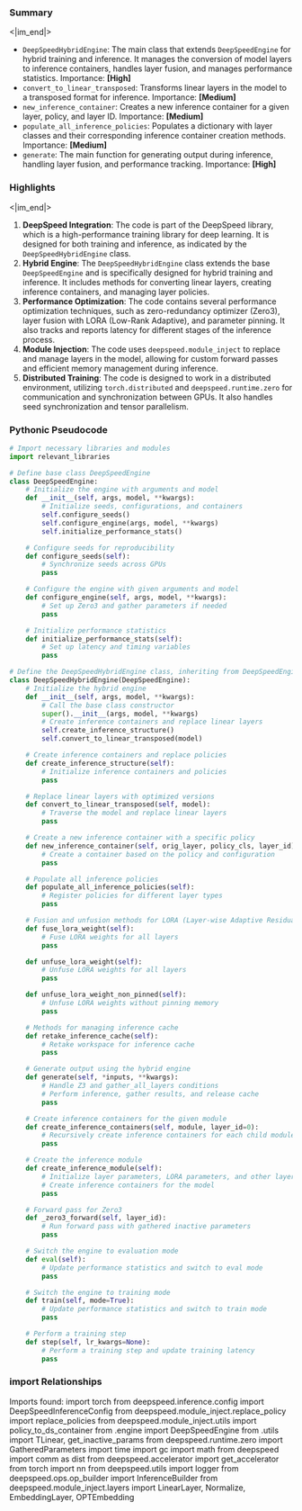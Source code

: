 

### Summary

<|im_end|>

* `DeepSpeedHybridEngine`: The main class that extends `DeepSpeedEngine` for hybrid training and inference. It manages the conversion of model layers to inference containers, handles layer fusion, and manages performance statistics. Importance: **[High]**
* `convert_to_linear_transposed`: Transforms linear layers in the model to a transposed format for inference. Importance: **[Medium]**
* `new_inference_container`: Creates a new inference container for a given layer, policy, and layer ID. Importance: **[Medium]**
* `populate_all_inference_policies`: Populates a dictionary with layer classes and their corresponding inference container creation methods. Importance: **[Medium]**
* `generate`: The main function for generating output during inference, handling layer fusion, and performance tracking. Importance: **[High]**

### Highlights

<|im_end|>

1. **DeepSpeed Integration**: The code is part of the DeepSpeed library, which is a high-performance training library for deep learning. It is designed for both training and inference, as indicated by the `DeepSpeedHybridEngine` class.
2. **Hybrid Engine**: The `DeepSpeedHybridEngine` class extends the base `DeepSpeedEngine` and is specifically designed for hybrid training and inference. It includes methods for converting linear layers, creating inference containers, and managing layer policies.
3. **Performance Optimization**: The code contains several performance optimization techniques, such as zero-redundancy optimizer (Zero3), layer fusion with LORA (Low-Rank Adaptive), and parameter pinning. It also tracks and reports latency for different stages of the inference process.
4. **Module Injection**: The code uses `deepspeed.module_inject` to replace and manage layers in the model, allowing for custom forward passes and efficient memory management during inference.
5. **Distributed Training**: The code is designed to work in a distributed environment, utilizing `torch.distributed` and `deepspeed.runtime.zero` for communication and synchronization between GPUs. It also handles seed synchronization and tensor parallelism.

### Pythonic Pseudocode

```python
# Import necessary libraries and modules
import relevant_libraries

# Define base class DeepSpeedEngine
class DeepSpeedEngine:
    # Initialize the engine with arguments and model
    def __init__(self, args, model, **kwargs):
        # Initialize seeds, configurations, and containers
        self.configure_seeds()
        self.configure_engine(args, model, **kwargs)
        self.initialize_performance_stats()

    # Configure seeds for reproducibility
    def configure_seeds(self):
        # Synchronize seeds across GPUs
        pass

    # Configure the engine with given arguments and model
    def configure_engine(self, args, model, **kwargs):
        # Set up Zero3 and gather parameters if needed
        pass

    # Initialize performance statistics
    def initialize_performance_stats(self):
        # Set up latency and timing variables
        pass

# Define the DeepSpeedHybridEngine class, inheriting from DeepSpeedEngine
class DeepSpeedHybridEngine(DeepSpeedEngine):
    # Initialize the hybrid engine
    def __init__(self, args, model, **kwargs):
        # Call the base class constructor
        super().__init__(args, model, **kwargs)
        # Create inference containers and replace linear layers
        self.create_inference_structure()
        self.convert_to_linear_transposed(model)

    # Create inference containers and replace policies
    def create_inference_structure(self):
        # Initialize inference containers and policies
        pass

    # Replace linear layers with optimized versions
    def convert_to_linear_transposed(self, model):
        # Traverse the model and replace linear layers
        pass

    # Create a new inference container with a specific policy
    def new_inference_container(self, orig_layer, policy_cls, layer_id):
        # Create a container based on the policy and configuration
        pass

    # Populate all inference policies
    def populate_all_inference_policies(self):
        # Register policies for different layer types
        pass

    # Fusion and unfusion methods for LORA (Layer-wise Adaptive Residual Optimization)
    def fuse_lora_weight(self):
        # Fuse LORA weights for all layers
        pass

    def unfuse_lora_weight(self):
        # Unfuse LORA weights for all layers
        pass

    def unfuse_lora_weight_non_pinned(self):
        # Unfuse LORA weights without pinning memory
        pass

    # Methods for managing inference cache
    def retake_inference_cache(self):
        # Retake workspace for inference cache
        pass

    # Generate output using the hybrid engine
    def generate(self, *inputs, **kwargs):
        # Handle Z3 and gather_all_layers conditions
        # Perform inference, gather results, and release cache
        pass

    # Create inference containers for the given module
    def create_inference_containers(self, module, layer_id=0):
        # Recursively create inference containers for each child module
        pass

    # Create the inference module
    def create_inference_module(self):
        # Initialize layer parameters, LORA parameters, and other layers
        # Create inference containers for the model
        pass

    # Forward pass for Zero3
    def _zero3_forward(self, layer_id):
        # Run forward pass with gathered inactive parameters
        pass

    # Switch the engine to evaluation mode
    def eval(self):
        # Update performance statistics and switch to eval mode
        pass

    # Switch the engine to training mode
    def train(self, mode=True):
        # Update performance statistics and switch to train mode
        pass

    # Perform a training step
    def step(self, lr_kwargs=None):
        # Perform a training step and update training latency
        pass
```


### import Relationships

Imports found:
import torch
from deepspeed.inference.config import DeepSpeedInferenceConfig
from deepspeed.module_inject.replace_policy import replace_policies
from deepspeed.module_inject.utils import policy_to_ds_container
from .engine import DeepSpeedEngine
from .utils import TLinear, get_inactive_params
from deepspeed.runtime.zero import GatheredParameters
import time
import gc
import math
from deepspeed import comm as dist
from deepspeed.accelerator import get_accelerator
from torch import nn
from deepspeed.utils import logger
from deepspeed.ops.op_builder import InferenceBuilder
from deepspeed.module_inject.layers import LinearLayer, Normalize, EmbeddingLayer, OPTEmbedding